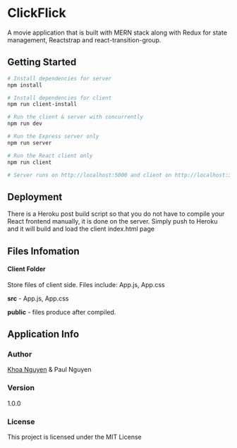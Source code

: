 # ClickFlick
A movie application that is built with MERN stack along with Redux for state management, Reactstrap and react-transition-group.

## Getting Started
```bash
# Install dependencies for server
npm install

# Install dependencies for client
npm run client-install

# Run the client & server with concurrently
npm run dev

# Run the Express server only
npm run server

# Run the React client only
npm run client

# Server runs on http://localhost:5000 and client on http://localhost:3000
```

## Deployment
There is a Heroku post build script so that you do not have to compile your React frontend manually, it is done on the server. Simply push to Heroku and it will build and load the client index.html page

## Files Infomation

#### Client Folder
Store files of client side. Files include: App.js, App.css

**src** - App.js, App.css

**public** - files produce after compiled.

## Application Info
### Author

[Khoa Nguyen](http://henrykhoanguyen.github.io) & Paul Nguyen

### Version

1.0.0

### License

This project is licensed under the MIT License

